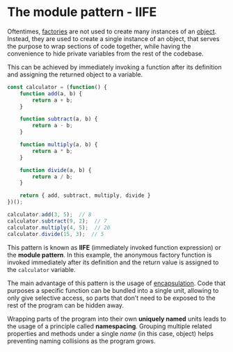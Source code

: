 # The module pattern - IIFE

Oftentimes, [factories](js_factory_functions.md) are not used to create many instances of an [object](js_objects.md). Instead, they are used to create a single instance of an object, that serves the purpose to wrap sections of code together, while having the convenience to hide private variables from the rest of the codebase.

This can be achieved by immediately invoking a function after its definition and assigning the returned object to a variable.

```js
const calculator = (function() {
	function add(a, b) {
		return a + b;
	}

	function subtract(a, b) {
		return a - b;
	}

	function multiply(a, b) {
		return a * b;
	}

	function divide(a, b) {
		return a / b;
	}

	return { add, subtract, multiply, divide }
})();

calculator.add(3, 5);  // 8
calculator.subtract(9, 2);  // 7
calculator.multiply(4, 5);  // 20
calculator.divide(15, 3);  // 5
```

This pattern is known as **IIFE** (immediately invoked function expression) or the **module pattern**. In this example, the anonymous factory function is invoked immediately after its definition and the return value is assigned to the `calculator` variable.

The main advantage of this pattern is the usage of [encapsulation](../../../basics/encapsulation.md). Code that purposes a specific function can be bundled into a single unit, allowing to only give selective access, so parts that don't need to be exposed to the rest of the program can be hidden away.

Wrapping parts of the program into their own **uniquely named** units leads to the usage of a principle called **namespacing**. Grouping multiple related properties and methods under a single *name* (in this case, object) helps preventing naming collisions as the program grows.